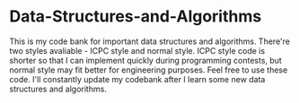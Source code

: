 # Data-Structures-and-Algorithms

This is my code bank for important data structures and algorithms. There're two styles avaliable - ICPC style and normal style. ICPC style code is shorter so that I can implement quickly during programming contests, but normal style may fit better for engineering purposes. Feel free to use these code. I'll constantly update my codebank after I learn some new data structures and algorithms.
